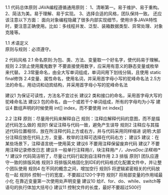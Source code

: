 1.1	代码总体原则
JAVA编程遵循通用原则：
1、清晰第一。易于维护、易于重构。
2、简洁为美。易于理解、易于实现。
3、选择合适的风格，团队保持一致。
还应该注意以下方面：
面向对象编程隐藏了很多内部实现细节，使用许多JAVA特性时，要注意正确使用。比如：多线程并发、泛型、装箱数据类型、异常处理、对象克隆等。

1.1	术语定义   
原则与规则：必须遵守。

2	代码风格
2.1	命名原则:为包、类、方法、变量取一个好名字，使代码易于理解。
规则
2.2禁止使用魔鬼数字
不要直接使用数字，应采用有意义的静态变量或枚举来代替。
2.3常量命名，由全大写单词组成，单词间用下划线分隔，且使用 static final修饰
2.4变量、属性命名，使用名词，并采用首字母小写的驼峰命名法
2.5方法的命名，用动词和动宾结构，并采用首字母小写的驼峰命名法

建议1	为保证可读性，方法名不宜过长
建议2	类和接口的命名，采用首字母大写的驼峰命名法
建议3	包的命名，由一个或若干个单词组成，所有的字母均为小写
建议4	数组声明的时候使用 int[] index，而不要使用 int index[]

2.2	注释
原则：尽量用代码来解释自己
规则：注释应解释代码的意图，而不是描述代码怎么做的
规则1	保证注释与代码一致，避免产生误导
规则2	注释应与其描述代码位置相邻，放在所注释代码上方或右方，并与代码采用同样缩进
说明:大部分注释应放在代码上方，变量、枚举的注释可选择在代码右方；
建议5	建议：在某些场景下，注释语言统一使用英文
建议6	不要用注释保留废弃代码
建议7	不要用注释记录修改日志
建议8	一般单行注释用//，块注释用/* */，JavaDoc注释用/**  */
建议9	代码简洁明了，尽量让代码行起到自注释作用
2.3	排版
原则1	团队应遵守一致的排版风格
规则3	将排版风格固化到IDE的代码格式化配置文件中，并让整个团队使用
规则4	在不同的概念之间，增加空行
规则5	将逻辑紧密相关的代码放在一起
规则6	控制一行的宽度，不要超过120个字符
规则7	将局部变量的作用域最小化
在靠近变量第一次使用处声明变量
建议10	给if、for、do、while、switch等语句的执行体加大括号{} 
建议11	控制文件的长度，最好不要超过500行
